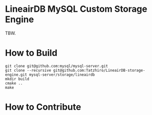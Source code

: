 # LineairDB MySQL Custom Storage Engine

TBW.

# How to Build

```
git clone git@github.com:mysql/mysql-server.git
git clone --recursive git@github.com:Tatzhiro/LineairDB-storage-engine.git mysql-server/storage/lineairdb
mkdir build
cmake ..
make
```
# How to Contribute
